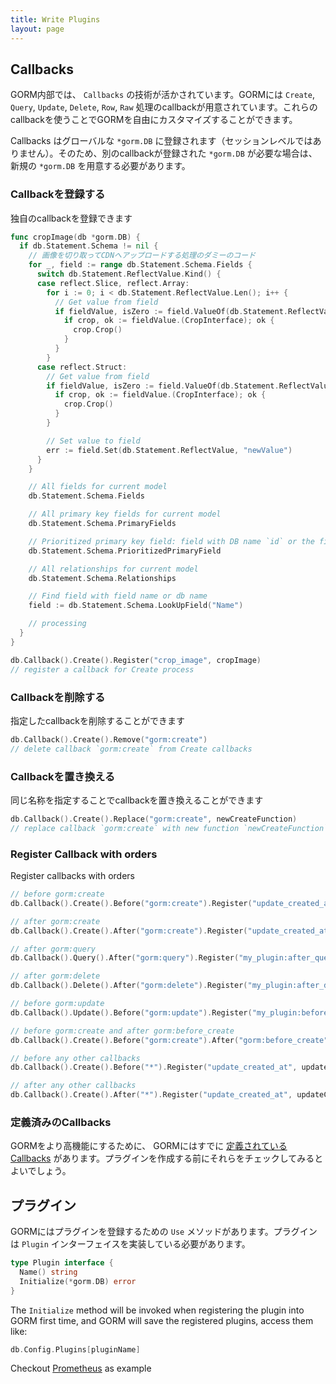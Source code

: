 ```yaml
---
title: Write Plugins
layout: page
---
```


## Callbacks

GORM内部では、 `Callbacks` の技術が活かされています。GORMには `Create`, `Query`, `Update`, `Delete`, `Row`, `Raw` 処理のcallbackが用意されています。これらのcallbackを使うことでGORMを自由にカスタマイズすることができます。

Callbacks はグローバルな `*gorm.DB` に登録されます（セッションレベルではありません）。そのため、別のcallbackが登録された `*gorm.DB` が必要な場合は、新規の `*gorm.DB` を用意する必要があります。

### Callbackを登録する

独自のcallbackを登録できます

```go
func cropImage(db *gorm.DB) {
  if db.Statement.Schema != nil {
    // 画像を切り取ってCDNへアップロードする処理のダミーのコード
    for _, field := range db.Statement.Schema.Fields {
      switch db.Statement.ReflectValue.Kind() {
      case reflect.Slice, reflect.Array:
        for i := 0; i < db.Statement.ReflectValue.Len(); i++ {
          // Get value from field
          if fieldValue, isZero := field.ValueOf(db.Statement.ReflectValue.Index(i)); !isZero {
            if crop, ok := fieldValue.(CropInterface); ok {
              crop.Crop()
            }
          }
        }
      case reflect.Struct:
        // Get value from field
        if fieldValue, isZero := field.ValueOf(db.Statement.ReflectValue); !isZero {
          if crop, ok := fieldValue.(CropInterface); ok {
            crop.Crop()
          }
        }

        // Set value to field
        err := field.Set(db.Statement.ReflectValue, "newValue")
      }
    }

    // All fields for current model
    db.Statement.Schema.Fields

    // All primary key fields for current model
    db.Statement.Schema.PrimaryFields

    // Prioritized primary key field: field with DB name `id` or the first defined primary key
    db.Statement.Schema.PrioritizedPrimaryField

    // All relationships for current model
    db.Statement.Schema.Relationships

    // Find field with field name or db name
    field := db.Statement.Schema.LookUpField("Name")

    // processing
  }
}

db.Callback().Create().Register("crop_image", cropImage)
// register a callback for Create process
```

### Callbackを削除する

指定したcallbackを削除することができます

```go
db.Callback().Create().Remove("gorm:create")
// delete callback `gorm:create` from Create callbacks
```

### Callbackを置き換える

同じ名称を指定することでcallbackを置き換えることができます

```go
db.Callback().Create().Replace("gorm:create", newCreateFunction)
// replace callback `gorm:create` with new function `newCreateFunction` for Create process
```

### Register Callback with orders

Register callbacks with orders

```go
// before gorm:create
db.Callback().Create().Before("gorm:create").Register("update_created_at", updateCreated)

// after gorm:create
db.Callback().Create().After("gorm:create").Register("update_created_at", updateCreated)

// after gorm:query
db.Callback().Query().After("gorm:query").Register("my_plugin:after_query", afterQuery)

// after gorm:delete
db.Callback().Delete().After("gorm:delete").Register("my_plugin:after_delete", afterDelete)

// before gorm:update
db.Callback().Update().Before("gorm:update").Register("my_plugin:before_update", beforeUpdate)

// before gorm:create and after gorm:before_create
db.Callback().Create().Before("gorm:create").After("gorm:before_create").Register("my_plugin:before_create", beforeCreate)

// before any other callbacks
db.Callback().Create().Before("*").Register("update_created_at", updateCreated)

// after any other callbacks
db.Callback().Create().After("*").Register("update_created_at", updateCreated)
```

### 定義済みのCallbacks

GORMをより高機能にするために、 GORMにはすでに [定義されているCallbacks](https://github.com/go-gorm/gorm/blob/master/callbacks/callbacks.go) があります。プラグインを作成する前にそれらをチェックしてみるとよいでしょう。

## プラグイン

GORMにはプラグインを登録するための `Use` メソッドがあります。プラグインは `Plugin` インターフェイスを実装している必要があります。

```go
type Plugin interface {
  Name() string
  Initialize(*gorm.DB) error
}
```

The `Initialize` method will be invoked when registering the plugin into GORM first time, and GORM will save the registered plugins, access them like:

```go
db.Config.Plugins[pluginName]
```

Checkout [Prometheus](prometheus.html) as example
